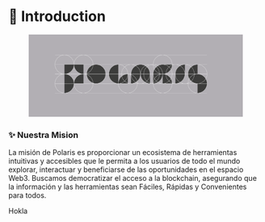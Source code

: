 # 📌 Introduction

<figure><img src="../../.gitbook/assets/PG 01 (1).png" alt=""><figcaption></figcaption></figure>

### ✨ Nuestra Mision&#x20;

La misión de Polaris es proporcionar un ecosistema de herramientas intuitivas y accesibles que le permita a los usuarios de todo el mundo explorar, interactuar y beneficiarse de las oportunidades en el espacio Web3. Buscamos democratizar el acceso a la blockchain, asegurando que la información y las herramientas sean Fáciles, Rápidas y Convenientes para todos.



Hokla
